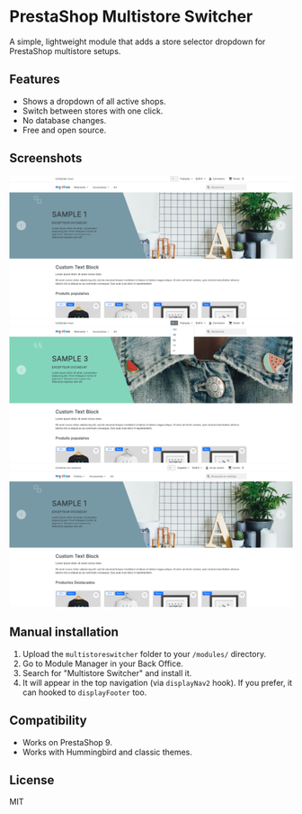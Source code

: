 # PrestaShop Multistore Switcher

A simple, lightweight module that adds a store selector dropdown for PrestaShop multistore setups.

## Features
- Shows a dropdown of all active shops.
- Switch between stores with one click.
- No database changes.
- Free and open source.

## Screenshots
![After installation](example1.png)
![Click to open](example2.png)
![Changed to a another store](example3.png)

##  Manual installation
1. Upload the `multistoreswitcher` folder to your `/modules/` directory.
2. Go to Module Manager in your Back Office.
3. Search for "Multistore Switcher" and install it.
4. It will appear in the top navigation (via `displayNav2` hook). If you prefer, it can hooked to `displayFooter` too.

## Compatibility
- Works on PrestaShop 9.
- Works with Hummingbird and classic themes.

## License
MIT